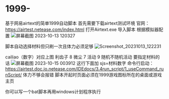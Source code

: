 # 1999-
基于网易airtext的简单1999自动脚本
首先需要下载airtext测试环境
官网：https://airtest.netease.com/index.html
打开Airtext.exe
导入脚本
根据模拟器配置
![屏幕截图 2023-10-13 120327](https://github.com/cllxc/1999-/assets/106934853/4f88165c-e275-4172-b70c-259d47c0388c)


脚本自动选择材料但只刷一次且体力必须足够
![Screenshot_20231013_122231](https://github.com/cllxc/1999-/assets/106934853/25d0cdff-45c6-42e2-a0f1-998aefed8ae8)

cailiao（数字）对应上图
利齿子 8
微尘 7
活动 9
随机不随机活动
要指定材料的话
![屏幕截图 2023-10-15 003912](https://github.com/cllxc/1999-/assets/106934853/7d7875aa-90fd-4a33-bd17-8ebced891aad)
这行下面加
sjs=材料数字
命令行启动：
https://airtest.doc.io.netease.com/IDEdocs/3.4run_script/1_useCommand_runScript/
体力不够会报错
脚本开起时页面必须在1999游戏图标所在的桌面或游戏主页

你可以写一个bat脚本再用windows计划程序执行
